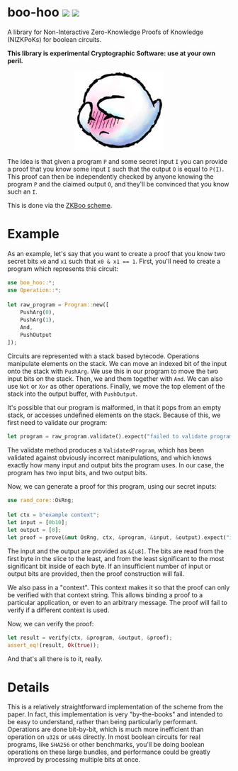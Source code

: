 # boo-hoo [![](https://img.shields.io/crates/v/boo-hoo.svg)](https://crates.io/crates/boo-hoo) [![](https://img.shields.io/badge/dynamic/json.svg?label=docs&uri=https%3A%2F%2Fcrates.io%2Fapi%2Fv1%2Fcrates%2Fboo-hoo%2Fversions&query=%24.versions%5B0%5D.num&colorB=4F74A6)](https://docs.rs/boo-hoo)

A library for Non-Interactive Zero-Knowledge Proofs of Knowledge (NIZKPoKs) for
boolean circuits.

**This library is experimental Cryptographic Software: use at your own peril.**

<p align="center">
    <img src="./boo.png" width="40%">
</p>

The idea is that given a program `P` and some secret input `I` you can provide
a proof that you know some input `I` such that the output `O` is equal to `P(I)`.
This proof can then be independently checked by anyone knowing the program `P`
and the claimed output `O`, and they'll be convinced that you know such an `I`.

This is done via the [ZKBoo scheme](https://eprint.iacr.org/2016/163).

# Example

As an example, let's say that you want to create a proof that you know
two secret bits `x0` and `x1` such that `x0 & x1 == 1`. First, you'll need to
create a program which represents this circuit:

```rust
use boo_hoo::*;
use Operation::*;

let raw_program = Program::new([
    PushArg(0),
    PushArg(1),
    And,
    PushOutput
]);
```

Circuits are represented with a stack based bytecode. Operations manipulate elements
on the stack. We can move an indexed bit of the input onto the stack with `PushArg`.
We use this in our program to move the two input bits on the stack. Then,
we and them together with `And`. We can also use `Not` or `Xor` as other operations.
Finally, we move the top element of the stack into the output buffer, with `PushOutput`.

It's possible that our program is malformed, in that it pops from an empty stack,
or accesses undefined elements on the stack. Because of this, we first need
to validate our program:

```rust
let program = raw_program.validate().expect("failed to validate program!");
```

The validate method produces a `ValidatedProgram`, which has been validated against
obviously incorrect manipulations, and which knows exactly how many input and output
bits the program uses. In our case, the program has two input bits, and two output bits.

Now, we can generate a proof for this program, using our secret inputs:

```rust
use rand_core::OsRng;

let ctx = b"example context";
let input = [0b10];
let output = [0];
let proof = prove(&mut OsRng, ctx, &program, &input, &output).expect("input or output were insufficient")
```

The input and the output are provided as `&[u8]`. The bits are read from the first
byte in the slice to the least, and from the least significant to the most significant
bit inside of each byte. If an insufficient number of input or output bits are provided,
then the proof construction will fail.

We also pass in a "context". This context makes it so that the proof can only be verified
with that context string. This allows binding a proof to a particular application,
or even to an arbitrary message. The proof will fail to verify if a different context is used.

Now, we can verify the proof:

```rust
let result = verify(ctx, &program, &output, &proof);
assert_eq!(result, Ok(true));
```

And that's all there is to it, really.

# Details

This is a relatively straightforward implementation of the scheme from the paper.
In fact, this implementation is very "by-the-books" and intended to be easy
to understand, rather than being particularly performant. Operations are done
bit-by-bit, which is much more inefficient than operation on `u32`s or `u64`s directly.
In most boolean circuits for real programs, like `SHA256` or other benchmarks,
you'll be doing boolean operations on these large bundles, and performance could
be greatly improved by processing multiple bits at once.
